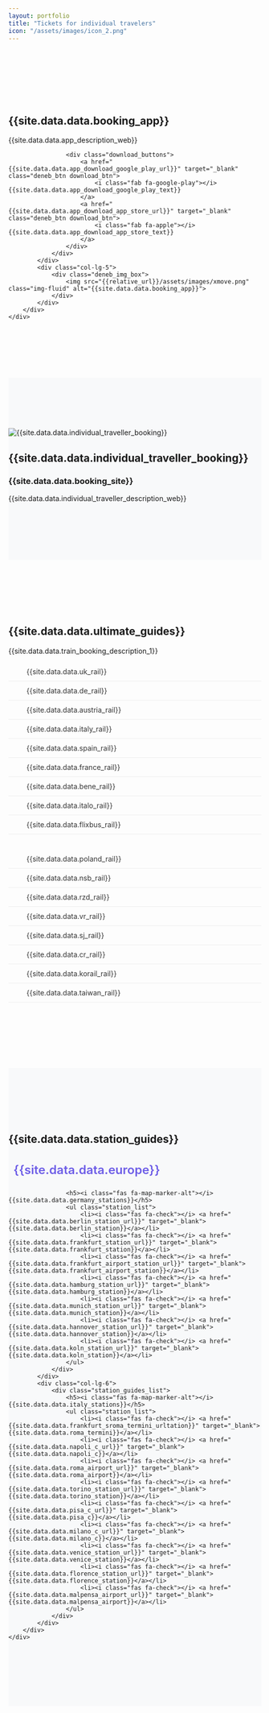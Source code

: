 ```yaml
---
layout: portfolio
title: "Tickets for individual travelers"
icon: "/assets/images/icon_2.png"
---
```


<!-- Start App section -->
<section class="deneb_about about_v2 section_padding">
	<div class="container">
		<div class="row align-items-center">
			<div class="col-lg-7">
				<div class="deneb_content_box">
					<h2>{{site.data.data.booking_app}}</h2>
					<p>{{site.data.data.app_description_web}}</p>
					
					<div class="download_buttons">
						<a href="{{site.data.data.app_download_google_play_url}}" target="_blank" class="deneb_btn download_btn">
							<i class="fab fa-google-play"></i> {{site.data.data.app_download_google_play_text}}
						</a>
						<a href="{{site.data.data.app_download_app_store_url}}" target="_blank" class="deneb_btn download_btn">
							<i class="fab fa-apple"></i> {{site.data.data.app_download_app_store_text}}
						</a>
					</div>
				</div>
			</div>
			<div class="col-lg-5">
				<div class="deneb_img_box">
					<img src="{{relative_url}}/assets/images/xmove.png" class="img-fluid" alt="{{site.data.data.booking_app}}">
				</div>
			</div>
		</div>
	</div>
</section>
<!-- End App section -->

<!-- Start Website section -->
<section class="deneb_about about_v2 section_padding bg-light">
	<div class="container">
		<div class="row align-items-center">
			<div class="col-lg-5">
				<div class="deneb_img_box">
					<img src="{{relative_url}}/assets/images/trains.png" class="img-fluid" alt="{{site.data.data.individual_traveller_booking}}">
				</div>
			</div>
			<div class="col-lg-7">
				<div class="deneb_content_box">
					<h2>{{site.data.data.individual_traveller_booking}}</h2>
					<h3>{{site.data.data.booking_site}}</h3>
					<p>{{site.data.data.individual_traveller_description_web}}</p>
				</div>
			</div>
		</div>
	</div>
</section>
<!-- End Website section -->

<!-- Start Ultimate Guides section -->
<section class="deneb_skill section_padding">
	<div class="container">
		<div class="row">
			<div class="col-lg-12">
				<div class="section_title text-center">
					<h2>{{site.data.data.ultimate_guides}}</h2>
					<p>{{site.data.data.train_booking_description_1}}</p>
				</div>
			</div>
		</div>
		<div class="row">
			<div class="col-lg-6">
				<div class="guides_list">
					<ul class="feature_list">
						<li><i class="fas fa-train"></i> <a href="{{site.data.data.uk_rail_url}}" target="_blank">{{site.data.data.uk_rail}}</a></li>
						<li><i class="fas fa-train"></i> <a href="{{site.data.data.de_rail_url}}" target="_blank">{{site.data.data.de_rail}}</a></li>
						<li><i class="fas fa-train"></i> <a href="{{site.data.data.australia_rail_url}}" target="_blank">{{site.data.data.austria_rail}}</a></li>
						<li><i class="fas fa-train"></i> <a href="{{site.data.data.italy_rail_url}}" target="_blank">{{site.data.data.italy_rail}}</a></li>
						<li><i class="fas fa-train"></i> <a href="{{site.data.data.spain_rail_url}}" target="_blank">{{site.data.data.spain_rail}}</a></li>
						<li><i class="fas fa-train"></i> <a href="{{site.data.data.france_rail_url}}" target="_blank">{{site.data.data.france_rail}}</a></li>
						<li><i class="fas fa-train"></i> <a href="{{site.data.data.bene_rail_url}}" target="_blank">{{site.data.data.bene_rail}}</a></li>
						<li><i class="fas fa-train"></i> <a href="{{site.data.data.italo_rail_url}}" target="_blank">{{site.data.data.italo_rail}}</a></li>
						<li><i class="fas fa-bus"></i> <a href="{{site.data.data.flixbus_rail_url}}" target="_blank">{{site.data.data.flixbus_rail}}</a></li>
					</ul>
				</div>
			</div>
			<div class="col-lg-6">
				<div class="guides_list">
					<ul class="feature_list">
						<li><i class="fas fa-train"></i> <a href="{{site.data.data.poland_rail_url}}" target="_blank">{{site.data.data.poland_rail}}</a></li>
						<li><i class="fas fa-train"></i> <a href="{{site.data.data.nsb_rail_url}}" target="_blank">{{site.data.data.nsb_rail}}</a></li>
						<li><i class="fas fa-train"></i> <a href="{{site.data.data.rzd_rail_url}}" target="_blank">{{site.data.data.rzd_rail}}</a></li>
						<li><i class="fas fa-train"></i> <a href="{{site.data.data.vr_rail_url}}" target="_blank">{{site.data.data.vr_rail}}</a></li>
						<li><i class="fas fa-train"></i> <a href="{{site.data.data.sj_rail_url}}" target="_blank">{{site.data.data.sj_rail}}</a></li>
						<li><i class="fas fa-train"></i> <a href="{{site.data.data.cr_rail_url}}" target="_blank">{{site.data.data.cr_rail}}</a></li>
						<li><i class="fas fa-train"></i> <a href="{{site.data.data.korail_rail_url}}" target="_blank">{{site.data.data.korail_rail}}</a></li>
						<li><i class="fas fa-train"></i> <a href="{{site.data.data.taiwan_rail_url}}" target="_blank">{{site.data.data.taiwan_rail}}</a></li>
					</ul>
				</div>
			</div>
		</div>
	</div>
</section>
<!-- End Ultimate Guides section -->

<!-- Start Station Guides section -->
<section class="deneb_skill section_padding bg-light">
	<div class="container">
		<div class="row">
			<div class="col-lg-12">
				<div class="section_title text-center">
					<h2>{{site.data.data.station_guides}}</h2>
				</div>
			</div>
		</div>
		<div class="row">
			<div class="col-lg-6">
				<div class="station_guides_list">
					<h4><i class="fas fa-globe-europe"></i> {{site.data.data.europe}}</h4>
					
					<h5><i class="fas fa-map-marker-alt"></i> {{site.data.data.germany_stations}}</h5>
					<ul class="station_list">
						<li><i class="fas fa-check"></i> <a href="{{site.data.data.berlin_station_url}}" target="_blank">{{site.data.data.berlin_station}}</a></li>
						<li><i class="fas fa-check"></i> <a href="{{site.data.data.frankfurt_station_url}}" target="_blank">{{site.data.data.frankfurt_station}}</a></li>
						<li><i class="fas fa-check"></i> <a href="{{site.data.data.frankfurt_airport_station_url}}" target="_blank">{{site.data.data.frankfurt_airport_station}}</a></li>
						<li><i class="fas fa-check"></i> <a href="{{site.data.data.hamburg_station_url}}" target="_blank">{{site.data.data.hamburg_station}}</a></li>
						<li><i class="fas fa-check"></i> <a href="{{site.data.data.munich_station_url}}" target="_blank">{{site.data.data.munich_station}}</a></li>
						<li><i class="fas fa-check"></i> <a href="{{site.data.data.hannover_station_url}}" target="_blank">{{site.data.data.hannover_station}}</a></li>
						<li><i class="fas fa-check"></i> <a href="{{site.data.data.koln_station_url}}" target="_blank">{{site.data.data.koln_station}}</a></li>
					</ul>
				</div>
			</div>
			<div class="col-lg-6">
				<div class="station_guides_list">
					<h5><i class="fas fa-map-marker-alt"></i> {{site.data.data.italy_stations}}</h5>
					<ul class="station_list">
						<li><i class="fas fa-check"></i> <a href="{{site.data.data.frankfurt_sroma_termini_urltation}}" target="_blank">{{site.data.data.roma_termini}}</a></li>
						<li><i class="fas fa-check"></i> <a href="{{site.data.data.napoli_c_url}}" target="_blank">{{site.data.data.napoli_c}}</a></li>
						<li><i class="fas fa-check"></i> <a href="{{site.data.data.roma_airport_url}}" target="_blank">{{site.data.data.roma_airport}}</a></li>
						<li><i class="fas fa-check"></i> <a href="{{site.data.data.torino_station_url}}" target="_blank">{{site.data.data.torino_station}}</a></li>
						<li><i class="fas fa-check"></i> <a href="{{site.data.data.pisa_c_url}}" target="_blank">{{site.data.data.pisa_c}}</a></li>
						<li><i class="fas fa-check"></i> <a href="{{site.data.data.milano_c_url}}" target="_blank">{{site.data.data.milano_c}}</a></li>
						<li><i class="fas fa-check"></i> <a href="{{site.data.data.venice_station_url}}" target="_blank">{{site.data.data.venice_station}}</a></li>
						<li><i class="fas fa-check"></i> <a href="{{site.data.data.florence_station_url}}" target="_blank">{{site.data.data.florence_station}}</a></li>
						<li><i class="fas fa-check"></i> <a href="{{site.data.data.malpensa_airport_url}}" target="_blank">{{site.data.data.malpensa_airport}}</a></li>
					</ul>
				</div>
			</div>
		</div>
	</div>
</section>
<!-- End Station Guides section -->

<style>
/* Download buttons styling */
.download_buttons {
	margin-top: 30px;
	display: flex;
	gap: 15px;
	flex-wrap: wrap;
}

.download_buttons .deneb_btn.download_btn {
	display: inline-flex !important;
	align-items: center;
	justify-content: center;
	gap: 10px;
	padding: 14px 28px !important;
	text-decoration: none;
	border-radius: 23px !important;
	transition: all 0.3s ease;
	background: #6c5ce7 !important;
	color: white !important;
	font-weight: 500 !important;
	min-width: 200px !important;
	height: auto !important;
	line-height: normal !important;
	border: none;
	text-transform: none !important;
	letter-spacing: normal !important;
	font-size: 15px !important;
}

.download_buttons .deneb_btn.download_btn i {
	font-size: 20px;
	margin-right: 0;
}

.download_buttons .deneb_btn.download_btn:hover {
	transform: translateY(-2px);
	box-shadow: 2.5px 4.33px 15px 0px rgba(108, 92, 231, 0.4) !important;
	color: white !important;
	background: #5a4dd6 !important;
}

/* Guides list styling */
.guides_list {
	margin-bottom: 30px;
}

.guides_list .feature_list {
	list-style: none;
	padding: 0;
	margin: 0;
}

.guides_list .feature_list li {
	padding: 10px 0;
	display: flex;
	align-items: center;
	border-bottom: 1px solid #eee;
}

.guides_list .feature_list i {
	color: #6c5ce7;
	margin-right: 12px;
	font-size: 18px;
	width: 24px;
}

.guides_list .feature_list a {
	color: #333;
	text-decoration: none;
	transition: color 0.3s ease;
}

.guides_list .feature_list a:hover {
	color: #6c5ce7;
}

/* Station guides styling */
.station_guides_list {
	margin-bottom: 30px;
}

.station_guides_list h4 {
	color: #6c5ce7;
	margin-bottom: 25px;
	font-size: 24px;
	font-weight: 600;
}

.station_guides_list h4 i {
	margin-right: 10px;
}

.station_guides_list h5 {
	color: #333;
	margin-top: 20px;
	margin-bottom: 15px;
	font-size: 18px;
	font-weight: 600;
}

.station_guides_list h5 i {
	color: #6c5ce7;
	margin-right: 8px;
}

.station_list {
	list-style: none;
	padding: 0;
	margin: 0;
}

.station_list li {
	padding: 8px 0;
	display: flex;
	align-items: center;
}

.station_list i {
	color: #6c5ce7;
	margin-right: 10px;
	font-size: 14px;
}

.station_list a {
	color: #555;
	text-decoration: none;
	transition: color 0.3s ease;
}

.station_list a:hover {
	color: #6c5ce7;
}

/* Section styling */
.section_padding {
	padding: 100px 0;
}

.bg-light {
	background-color: #f8f9fa;
}

/* Responsive design */
@media (max-width: 768px) {
	.download_buttons {
		flex-direction: column;
	}
	
	.download_btn {
		justify-content: center;
		width: 100%;
	}
	
	.section_padding {
		padding: 60px 0;
	}
}
</style>
